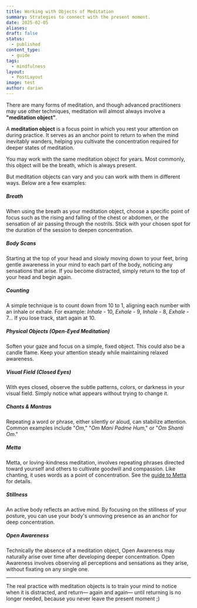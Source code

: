 ```yaml
---
title: Working with Objects of Meditation
summary: Strategies to connect with the present moment.
date: 2025-02-05
aliases: 
draft: false
status:
  - published
content_type:
  - guide
tags:
  - mindfulness
layout:
  - PostLayout
image: test
author: darian
---
```

There are many forms of meditation, and though advanced practitioners may use other techniques, meditation will almost always involve a **"meditation object"**. 

A **meditation object** is a focus point in which you rest your attention on during practice. It serves as an anchor point to return to when the mind inevitably wanders, helping you cultivate the concentration required for deeper states of meditation. 

You may work with the same meditation object for years. Most commonly, this object will be the breath, which is always present. 

But meditation objects can vary and you can work with them in different ways. Below are a few examples:

##### <span className="list-heading">Breath</span>
When using the breath as your meditation object, choose a specific point of focus such as the rising and falling of the chest or abdomen, or the sensation of air passing through the nostrils. Stick with your chosen spot for the duration of the session to deepen concentration.

##### <span className="list-heading">Body Scans</span>
Starting at the top of your head and slowly moving down to your feet, bring gentle awareness in your mind to each part of the body, noticing any sensations that arise. If you become distracted, simply return to the top of your head and begin again.

##### <span className="list-heading">Counting</span>
A simple technique is to count down from 10 to 1, aligning each number with an inhale or exhale. For example: _Inhale_ - 10, _Exhale_ - 9, _Inhale_ - 8, _Exhale_ - 7… If you lose track, start again at 10.

##### <span className="list-heading">Physical Objects (Open-Eyed Meditation)</span>
Soften your gaze and focus on a simple, fixed object. This could also be a candle flame. Keep your attention steady while maintaining relaxed awareness.

##### <span className="list-heading">Visual Field (Closed Eyes)</span>
With eyes closed, observe the subtle patterns, colors, or darkness in your visual field. Simply notice what appears without trying to change it.

##### <span className="list-heading">Chants & Mantras</span>
Repeating a word or phrase, either silently or aloud, can stabilize attention. Common examples include "_Om_," "_Om Mani Padme Hum_," or "_Om Shanti Om_."

##### <span className="list-heading">Metta</span>
Metta, or loving-kindness meditation, involves repeating phrases directed toward yourself and others to cultivate goodwill and compassion. Like chanting, it uses words as a point of concentration. See the [guide to Metta](/metta) for details.

##### <span className="list-heading">Stillness</span>
An active body reflects an active mind. By focusing on the stillness of your posture, you can use your body's unmoving presence as an anchor for deep concentration.

##### <span className="list-heading">Open Awareness</span>
Technically the absence of a meditation object, Open Awareness may naturally arise over time after developing deeper concentration. Open Awareness involves observing all perceptions and sensations as they arise, without fixating on any single one. 

- - - 

The real practice with meditation objects is to train your mind to notice when it is distracted, and return— again and again— until returning is no longer needed, because you never leave the present moment ;)